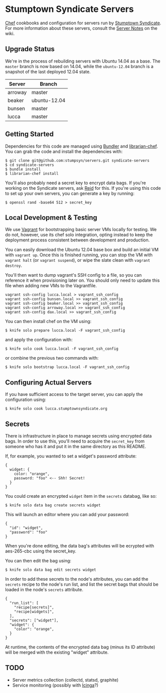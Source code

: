 # Stumptown Syndicate Servers

[Chef](http://www.opscode.com/chef/) cookbooks and configuration for servers run by [Stumptown Syndicate](http://stumptownsyndicate.org). For more information about these servers, consult the [Server Notes](http://stumptownsyndicate.org/wiki/Tech/Server_Notes) on the wiki.

## Upgrade Status

We're in the process of rebuilding servers with Ubuntu 14.04 as a base. The `master` branch is now based on 14.04, while the `ubuntu-12.04` branch is a snapshot of the last deployed 12.04 state.

Server   | Branch
-------- | -------------
arroway  | master
beaker   | ubuntu-12.04
bunsen   | master
lucca    | master

## Getting Started

Dependencies for this code are managed using [Bundler](http://bundler.io/) and [librarian-chef](https://github.com/applicationsonline/librarian-chef). You can grab the code and install the dependencies with:

    $ git clone git@github.com:stumpsyn/servers.git syndicate-servers
    $ cd syndicate-servers
    $ bundle install
    $ librarian-chef install

You'll also probably need a secret key to encrypt data bags. If you're working on the Syndicate servers, ask [Reid](reid@stumptownsyndicate.org) for this. If you're using this code to set up your own servers, you can generate a key by running:

    $ openssl rand -base64 512 > secret_key

## Local Development & Testing

We use [Vagrant](http://vagrantup.com) for bootstrapping basic server VMs locally for testing. We do not, however, use its chef solo integration, opting instead to keep the deployment process consistent between development and production.

You can easily download the Ubuntu 12.04 base box and build an initial VM with `vagrant up`. Once this is finished running, you can stop the VM with `vagrant halt` (or `vagrant suspend`), or wipe the slate clean with `vagrant destroy`.

You'll then want to dump vagrant's SSH config to a file, so you can reference it when provisioning later on. You should only need to update this file when adding new VMs to the Vagrantfile.

    vagrant ssh-config lucca.local > vagrant_ssh_config
    vagrant ssh-config bunsen.local >> vagrant_ssh_config
    vagrant ssh-config beaker.local >> vagrant_ssh_config
    vagrant ssh-config arroway.local >> vagrant_ssh_config
    vagrant ssh-config dax.local >> vagrant_ssh_config

You can then install chef on the VM using:

    $ knife solo prepare lucca.local -F vagrant_ssh_config

and apply the configuration with:

    $ knife solo cook lucca.local -F vagrant_ssh_config

or combine the previous two commands with:

    $ knife solo bootstrap lucca.local -F vagrant_ssh_config

## Configuring Actual Servers

If you have sufficient access to the target server, you can apply the configuration using:

    $ knife solo cook lucca.stumptownsyndicate.org

## Secrets

There is infrastructure in place to manage secrets using encrypted data bags. In order to use this, you'll need to acquire the `secret_key` from someone who has it and put it in the same directory as this README.

If, for example, you wanted to set a widget's password attribute:

    {
      widget: {
        color: "orange",
        password: "foo" <-- Shh! Secret!
      }
    }


You could create an encrypted `widget` item in the `secrets` databag, like so:

    $ knife solo data bag create secrets widget

This will launch an editor where you can add your password:

    {
      "id": "widget",
      "password": "foo"
    }

When you're done editing, the data bag's attributes will be ecrypted with aes-265-cbc using the secret_key.

You can then edit the bag using:

    $ knife solo data bag edit secrets widget

In order to add these secrets to the node's attributes, you can add the `secrets` recipe to the node's run list, and list the secret bags that should be loaded in the node's `secrets` attribute.

	{
	  "run_list": [
	    "recipe[secrets]",
	    "recipe[widgets]",
	  ],
	  "secrets": ["widget"],
	  "widget": {
	    "color": "orange",
	  }
	}

At runtime, the contents of the encrypted data bag (minus its ID attribute) will be merged with the existing "widget" attribute.

## TODO

* Server metrics collection (collectd, statsd, graphite)
* Service monitoring (possibly with [Icinga](https://github.com/Bigpoint/icinga)?)
